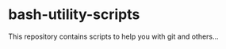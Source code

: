bash-utility-scripts
======

This repository contains scripts to help you with git and others...  

